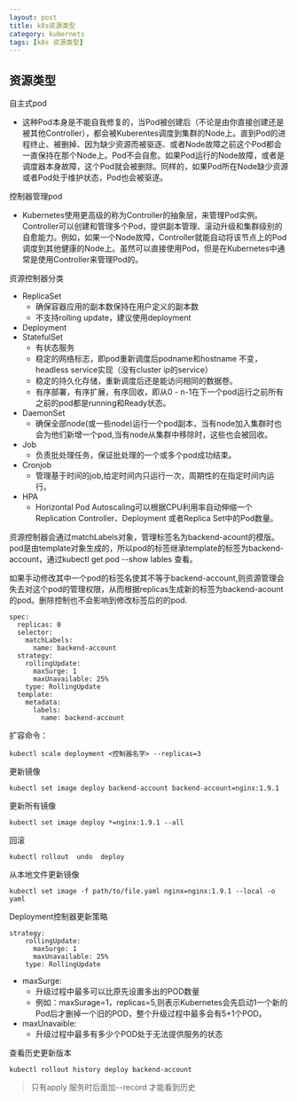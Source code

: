 ```yaml
---
layout: post
title: k8s资源类型
category: kubernets
tags: [k8s 资源类型]
---
```


## 资源类型

自主式pod

* 这种Pod本身是不能自我修复的，当Pod被创建后（不论是由你直接创建还是被其他Controller），都会被Kuberentes调度到集群的Node上。直到Pod的进程终止、被删掉、因为缺少资源而被驱逐、或者Node故障之前这个Pod都会一直保持在那个Node上。Pod不会自愈。如果Pod运行的Node故障，或者是调度器本身故障，这个Pod就会被删除。同样的，如果Pod所在Node缺少资源或者Pod处于维护状态，Pod也会被驱逐。

控制器管理pod

* Kubernetes使用更高级的称为Controller的抽象层，来管理Pod实例。Controller可以创建和管理多个Pod，提供副本管理、滚动升级和集群级别的自愈能力。例如，如果一个Node故障，Controller就能自动将该节点上的Pod调度到其他健康的Node上。虽然可以直接使用Pod，但是在Kubernetes中通常是使用Controller来管理Pod的。

资源控制器分类

* ReplicaSet
  * 确保容器应用的副本数保持在用户定义的副本数
  * 不支持rolling update，建议使用deployment
* Deployment
* StatefulSet
  * 有状态服务
  * 稳定的网络标志，即pod重新调度后podname和hostname 不变，headless service实现（没有cluster ip的service）
  * 稳定的持久化存储，重新调度后还是能访问相同的数据卷。
  * 有序部署，有序扩展，有序回收，即从0 - n-1在下一个pod运行之前所有之前的pod都是running和Ready状态。
* DaemonSet
  * 确保全部node\(或一些node\)运行一个pod副本，当有node加入集群时也会为他们新增一个pod,当有node从集群中移除时，这些也会被回收。
* Job
  * 负责批处理任务，保证批处理的一个或多个pod成功结束。
* Cronjob
  * 管理基于时间的job,给定时间内只运行一次，周期性的在指定时间内运行。
* HPA
  * Horizontal Pod Autoscaling可以根据CPU利用率自动伸缩一个Replication Controller、Deployment 或者Replica Set中的Pod数量。

资源控制器会通过matchLabels对象，管理标签名为backend-acount的模版。pod是由template对象生成的，所以pod的标签继承template的标签为backend-account，通过kubectl get pod --show lables 查看。

如果手动修改其中一个pod的标签名使其不等于backend-account,则资源管理会失去对这个pod的管理权限，从而根据replicas生成新的标签为backend-acount的pod。删除控制也不会影响到修改标签后的的pod.

```text
spec:
  replicas: 0
  selector:
    matchLabels:
      name: backend-account
  strategy:
    rollingUpdate:
      maxSurge: 1
      maxUnavailable: 25%
    type: RollingUpdate
  template:
    metadata:
      labels:
        name: backend-account
```

扩容命令：

```text
kubectl scale deployment <控制器名字> --replicas=3
```

更新镜像

```text
kubectl set image deploy backend-account backend-account=nginx:1.9.1 
```

更新所有镜像

```text
kubectl set image deploy *=nginx:1.9.1 --all
```

回滚

```text
kubectl rollout  undo  deploy
```

从本地文件更新镜像

```text
kubectl set image -f path/to/file.yaml nginx=nginx:1.9.1 --local -o yaml
```

Deployment控制器更新策略

```text
strategy:
    rollingUpdate:
      maxSurge: 1
      maxUnavailable: 25%
    type: RollingUpdate
```

* maxSurge:
  * 升级过程中最多可以比原先设置多出的POD数量
  * 例如：maxSurage=1，replicas=5,则表示Kubernetes会先启动1一个新的Pod后才删掉一个旧的POD，整个升级过程中最多会有5+1个POD。
* maxUnavaible:
  * 升级过程中最多有多少个POD处于无法提供服务的状态

查看历史更新版本

```text
kubectl rollout history deploy backend-account
```

> 只有apply 服务时后面加--record 才能看到历史



  



